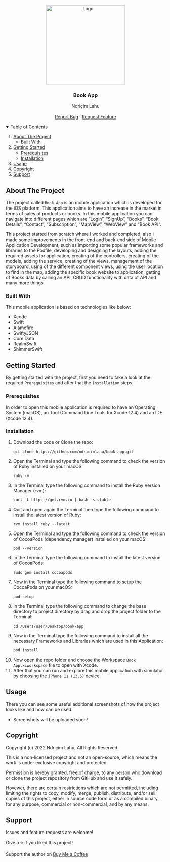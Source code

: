 <!-- PROJECT LOGO -->
<p align="center">
  <img src="https://github.com/ndriqimlahu/ndriqim-lahu-portfolio/blob/main/assets/portfolio/BookApp.png" alt="Logo" width="250" height="250">
  <h3 align="center">Book App</h3>
  <p align="center">
    Ndriçim Lahu
    <br>
    <br>
    <a href="https://github.com/ndriqimlahu/book-app/issues">Report Bug</a>
    ·
    <a href="https://github.com/ndriqimlahu/book-app/issues">Request Feature</a>
  </p>
</p>


<!-- TABLE OF CONTENTS -->
<details open="open">
  <summary>Table of Contents</summary>
  <ol>
    <li>
      <a href="#about-the-project">About The Project</a>
      <ul>
        <li><a href="#built-with">Built With</a></li>
      </ul>
    </li>
    <li>
      <a href="#getting-started">Getting Started</a>
      <ul>
        <li><a href="#prerequisites">Prerequisites</a></li>
        <li><a href="#installation">Installation</a></li>
      </ul>
    </li>
    <li><a href="#usage">Usage</a></li>
    <li><a href="#copyright">Copyright</a></li>
    <li><a href="#support">Support</a></li>
  </ol>
</details>


<!-- ABOUT THE PROJECT -->
## About The Project

The project called `Book App` is an mobile application which is developed for the iOS platform. This application aims to have an increase in the market in terms of sales of products or books. In this mobile application you can navigate into different pages which are “Login”, “SignUp”, “Books”, “Book Details”, “Contact”, “Subscription”, “MapView”, “WebView” and “Book API”.

This project started from scratch where I worked and completed, also I made some improvements in the front-end and back-end side of Mobile Application Development, such as importing some popular frameworks and libraries to the Podfile, developing and designing the layouts, adding the required assets for application, creating of the controllers, creating of the models, adding the service, creating of the views, management of the storyboard, using of the different component views, using the user location to find in the map, adding the specific book website to application, getting of Books data by calling an API, CRUD functionality with data of API and many more things.


### Built With

This mobile application is based on technologies like below:

* Xcode
* Swift
* Alamofire
* SwiftyJSON
* Core Data
* RealmSwift
* ShimmerSwift


<!-- GETTING STARTED -->
## Getting Started

By getting started with the project, first you need to take a look at the required `Prerequisites` and after that the `Installation` steps.


### Prerequisites

In order to open this mobile application is required to have an Operating System (macOS), an Tool (Command Line Tools for Xcode 12.4) and an IDE (Xcode 12.4).


### Installation

1. Download the code or Clone the repo:
   ```terminal
   git clone https://github.com/ndriqimlahu/book-app.git
   ```
2. Open the Terminal and type the following command to check the version of Ruby installed on your macOS:
   ```terminal
   ruby -v
   ```
3. In the Terminal type the following command to install the Ruby Version Manager (rvm):
   ```terminal
   curl -L https://get.rvm.io | bash -s stable
   ```
4. Quit and open again the Terminal then type the following command to install the latest version of Ruby:
   ```terminal
   rvm install ruby --latest
   ```
5. Open the Terminal and type the following command to check the version of CocoaPods (dependency manager) installed on your macOS:
   ```terminal
   pod --version
   ```
6. In the Terminal type the following command to install the latest version of CocoaPods:
   ```terminal
   sudo gem install cocoapods
   ```
7. Now in the Terminal type the following command to setup the CocoaPods on your macOS:
   ```terminal
   pod setup
   ```
8. In the Terminal type the following command to change the base directory to project directory by drag and drop the project folder to the Terminal:
   ```terminal
   cd /Users/user/Desktop/book-app
   ```
9. Now in the Terminal type the following command to install all the necessary Frameworks and Libraries which are used in this Application:
   ```terminal
   pod install
   ```
10. Now open the repo folder and choose the Workspace `Book App.xcworkspace` file to open with Xcode.
11. After that you can run and explore this mobile application with simulator by choosing the `iPhone 11 (13.5)` device.


<!-- USAGE -->
## Usage

There you can see some useful additional screenshots of how the project looks like and how can be used.

* Screenshots will be uploaded soon!


<!-- COPYRIGHT -->
## Copyright

Copyright (c) 2022 Ndriçim Lahu, All Rights Reserved.

This is a non-licensed project and not an open-source, which means the work is under exclusive copyright and protected.

Permission is hereby granted, free of charge, to any person who download or clone the project repository from GitHub and use it safely.

Hovewer, there are certain restrictions which are not permitted, including limiting the rights to copy, modify, merge, publish, distribute, and/or sell copies of this project, either in source code form or as a compiled binary, for any purpose, commercial or non-commercial, and by any means.


<!-- SUPPORT -->
## Support

Issues and feature requests are welcome!

Give a ⭐️ if you liked this project!

Support the author on <a href="https://www.buymeacoffee.com/ndriqimlahu">Buy Me a Coffee</a>
